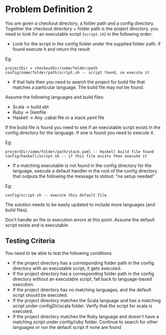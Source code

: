 # Problem Definition 2

You are given a checkout directory, a folder path and a config directory. Together the checkout directory + folder path is the project directory. you need to look for an executable script (`script.sh`) in the following order:

- Look for the script in the config folder under the supplied folder path. if found execute it and return the result

Eg:
```
projectDir = checkoutDir/some/folder/path
config/some/folder/path/script.sh -- script found, so execute it
```

- If that fails then you need to search the project for build file that matches a particular language. The build file may not be found.

Assume the following languages and build files:
  - Scala   -> build.sbt
  - Ruby    -> Gemfile
  - Haskell -> Any .cabal file or a stack.yaml file

If the build file is found you need to see if an executable script exists in the config directory for the language. If one is found you need to execute it.

Eg:
```
projectDir/some/folder/path/stack.yaml -- Haskell build file found
config/haskell/script.sh -- if this file exists then execute it
```

- If a matching executable is not found in the config directory for the language, execute a default handler in the root of the config directory that outputs the following the message to stdout: "no setup needed"

Eg:
```
config/script.sh -- execute this default file
```

The solution needs to be easily updated to include more languages (and build files).

Don't handle an file or execution errors at this point. Assume the default script exists and is executable.

## Testing Criteria

You need to be able to test the following conditions

- If the project directory has a corresponding folder path in the config directory with an executable script, it gets executed.
- If the project directory has a corresponding folder path in the config directory without an executable script, fall back to language-based execution.
- If the project directory has no matching languages, and the default script should be executed.
- If the project directory matches the Scala language and has a matching script under configDir/scala folder. Verify that the script for scala is executed.
- If the project directory matches the Ruby language and doesn't have a matching script under config/ruby folder. Continue to search for other languages or run the default script if none are found

